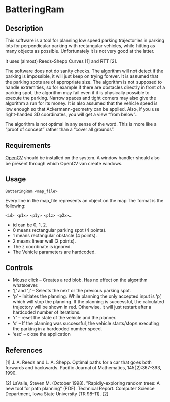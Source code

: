 # BatteringRam

## Description
This software is a tool for planning low speed parking trajectories in parking lots for perpendicular parking with rectangular vehicles, while hitting as many objects as possible. Unfortunately it is not very good at the latter.

It uses (almost) Reeds-Shepp Curves [1] and RTT [2].

The software does not do sanity checks. The algorithm will not detect if the parking is impossible, it will just keep on trying forever. It is assumed that the parking spots are of appropriate size. The algorithm is not supposed to handle extremities, so for example if there are obstacles directly in front of a parking spot, the algorithm may fail even if it is physically possible to execute the parking. Narrow spaces and tight corners may also give the algorithm a run for its money. It is also assumed that the vehicle speed is low enough so that Ackermann-geometry can be applied. Also, if you use right-handed 3D coordinates, you will get a view “from below”.

The algorithm is not optimal in any sense of the word. This is more like a “proof of concept” rather than a “cover all grounds”.

## Requirements
[OpenCV](https://opencv.org/) should be installed on the system. A window handler should also be present through which OpenCV van create windows.

## Usage
~~~
BatteringRam <map_file>
~~~
Every line in the map_file represents an object on the map
The format is the following:
~~~
<id> <p1x> <p1y> <p1z> <p2x>…
~~~
- id can be 0, 1, 2.
- 0 means rectangular parking spot (4 points).
- 1 means rectangular obstacle (4 points).
- 2 means linear wall (2 points).
- The z coordinate is ignored.
- The Vehicle parameters are hardcoded.

## Controls
- Mouse click – Creates a red blob. Has no effect on the algorithm whatsoever.
- ‘[‘ and ‘]’ – Selects the next or the previous parking spot.
- ‘p’ – Initiates the planning. While planning the only accepted input is ‘p’, which will stop the planning. If the planning is successful, the calculated trajectory will be shown in red. Otherwise, it will just restart after a hardcoded number of iterations.
- ‘r’ – reset the state of the vehicle and the planner.
- ‘s’ – If the planning was successful, the vehicle starts/stops executing the parking in a hardcoded number speed.
- ‘esc’ – close the application

## References

[1]
J. A. Reeds and L. A. Shepp. 
Optimal paths for a car that goes both forwards and backwards. 
Pacific Journal of Mathematics, 145(2):367-393, 1990.

[2]
LaValle, Steven M. (October 1998). "Rapidly-exploring random trees: A new tool for path planning" (PDF). Technical Report. Computer Science Department, Iowa State University (TR 98–11). [2]
